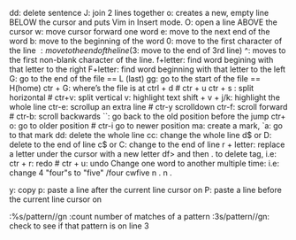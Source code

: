 dd: delete sentence
J: join 2 lines together
o:  creates a new, empty line BELOW the cursor and puts Vim in Insert mode. 
O: open a line ABOVE the cursor
w: move cursor forward one word
e: move to the next end of the word
b: move to the beginning of the word
0: move to the first character of the line
$: move to the end of the line (3$: move to the end of 3rd line)
^: moves to the first non-blank character of the line.
f+letter: find word begining with that letter to the right
F+letter: find word beginning with that letter to the left
G: go to the end of the file == L (last)
gg: go to the start of the file == H(home)
ctr + G: where’s the file is at
ctrl + d # ctr + u
ctr + s : split horizontal # ctr+v: split vertical
v: highlight text
shift + v + j/k: highlight the whole line
ctr-e: scrollup an extra line # ctr-y scrolldown
ctr-f: scroll forward # ctr-b: scroll backwards
``: go back to the old position before the jump
ctr+ o: go to older position # ctr-i go to newer position 
ma: create a mark, `a: go to that mark 
dd: delete the whole line
cc: change the whole line
d$ or D: delete to the end of line
c$ or C: change to the end of line
r + letter: replace a letter under the cursor with a new letter
df> and then . to delete tag, i.e: <b></b>
ctr + r: redo # ctr + u: undo
Change one word to another multiple time:
i.e: change 4 "four"s to "five"
/four<enter>
cwfive<esc>
n
.
n
.

y: copy
p: paste a line after the current line cursor on 
P: paste a line before the current line cursor on

:%s/pattern//gn :count number of matches of a pattern
:3s/pattern//gn: check to see if that pattern is on line 3

